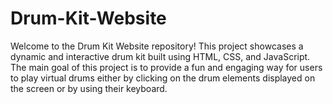 # Drum-Kit-Website
Welcome to the Drum Kit Website repository! This project showcases a dynamic and interactive drum kit built using HTML, CSS, and JavaScript. The main goal of this project is to provide a fun and engaging way for users to play virtual drums either by clicking on the drum elements displayed on the screen or by using their keyboard.
